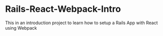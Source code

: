 # Rails-React-Webpack-Intro
This in an introduction project to learn how to setup a Rails App with React using Webpack
